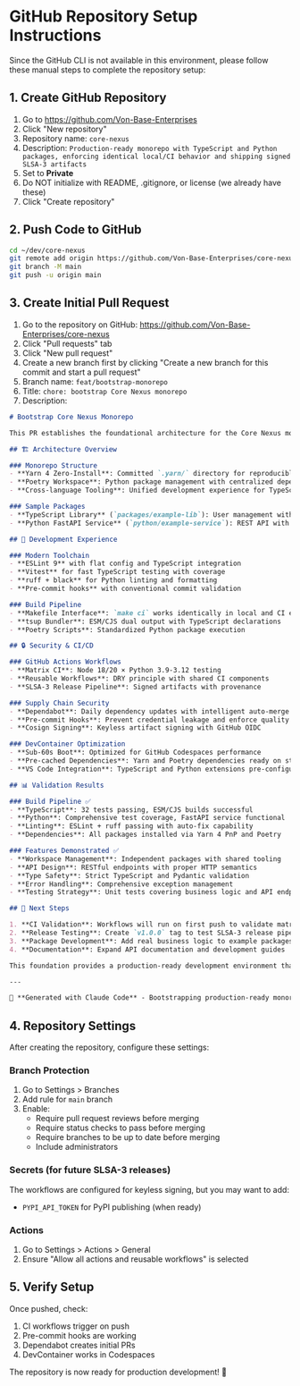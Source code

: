 # GitHub Repository Setup Instructions

Since the GitHub CLI is not available in this environment, please follow these manual steps to complete the repository setup:

## 1. Create GitHub Repository

1. Go to https://github.com/Von-Base-Enterprises
2. Click "New repository"
3. Repository name: `core-nexus`
4. Description: `Production-ready monorepo with TypeScript and Python packages, enforcing identical local/CI behavior and shipping signed SLSA-3 artifacts`
5. Set to **Private**
6. Do NOT initialize with README, .gitignore, or license (we already have these)
7. Click "Create repository"

## 2. Push Code to GitHub

```bash
cd ~/dev/core-nexus
git remote add origin https://github.com/Von-Base-Enterprises/core-nexus.git
git branch -M main
git push -u origin main
```

## 3. Create Initial Pull Request

1. Go to the repository on GitHub: https://github.com/Von-Base-Enterprises/core-nexus
2. Click "Pull requests" tab
3. Click "New pull request"
4. Create a new branch first by clicking "Create a new branch for this commit and start a pull request"
5. Branch name: `feat/bootstrap-monorepo`
6. Title: `chore: bootstrap Core Nexus monorepo`
7. Description:

```markdown
# Bootstrap Core Nexus Monorepo

This PR establishes the foundational architecture for the Core Nexus monorepo with production-ready TypeScript and Python development workflows.

## 🏗 Architecture Overview

### Monorepo Structure
- **Yarn 4 Zero-Install**: Committed `.yarn/` directory for reproducible builds across all environments
- **Poetry Workspace**: Python package management with centralized dependency resolution
- **Cross-language Tooling**: Unified development experience for TypeScript and Python packages

### Sample Packages
- **TypeScript Library** (`packages/example-lib`): User management with comprehensive test suite
- **Python FastAPI Service** (`python/example-service`): REST API with Pydantic validation

## 🚀 Development Experience

### Modern Toolchain
- **ESLint 9** with flat config and TypeScript integration
- **Vitest** for fast TypeScript testing with coverage
- **ruff + black** for Python linting and formatting
- **Pre-commit hooks** with conventional commit validation

### Build Pipeline
- **Makefile Interface**: `make ci` works identically in local and CI environments
- **tsup Bundler**: ESM/CJS dual output with TypeScript declarations
- **Poetry Scripts**: Standardized Python package execution

## 🔒 Security & CI/CD

### GitHub Actions Workflows
- **Matrix CI**: Node 18/20 × Python 3.9-3.12 testing
- **Reusable Workflows**: DRY principle with shared CI components
- **SLSA-3 Release Pipeline**: Signed artifacts with provenance

### Supply Chain Security
- **Dependabot**: Daily dependency updates with intelligent auto-merge
- **Pre-commit Hooks**: Prevent credential leakage and enforce quality
- **Cosign Signing**: Keyless artifact signing with GitHub OIDC

### DevContainer Optimization
- **Sub-60s Boot**: Optimized for GitHub Codespaces performance
- **Pre-cached Dependencies**: Yarn and Poetry dependencies ready on startup
- **VS Code Integration**: TypeScript and Python extensions pre-configured

## 📊 Validation Results

### Build Pipeline ✅
- **TypeScript**: 32 tests passing, ESM/CJS builds successful
- **Python**: Comprehensive test coverage, FastAPI service functional
- **Linting**: ESLint + ruff passing with auto-fix capability
- **Dependencies**: All packages installed via Yarn 4 PnP and Poetry

### Features Demonstrated ✅
- **Workspace Management**: Independent packages with shared tooling
- **API Design**: RESTful endpoints with proper HTTP semantics
- **Type Safety**: Strict TypeScript and Pydantic validation
- **Error Handling**: Comprehensive exception management
- **Testing Strategy**: Unit tests covering business logic and API endpoints

## 🎯 Next Steps

1. **CI Validation**: Workflows will run on first push to validate matrix builds
2. **Release Testing**: Create `v1.0.0` tag to test SLSA-3 release pipeline
3. **Package Development**: Add real business logic to example packages
4. **Documentation**: Expand API documentation and development guides

This foundation provides a production-ready development environment that scales from local development to enterprise CI/CD pipelines.

---

🤖 **Generated with Claude Code** - Bootstrapping production-ready monorepo architecture
```

## 4. Repository Settings

After creating the repository, configure these settings:

### Branch Protection
1. Go to Settings > Branches
2. Add rule for `main` branch
3. Enable:
   - Require pull request reviews before merging
   - Require status checks to pass before merging
   - Require branches to be up to date before merging
   - Include administrators

### Secrets (for future SLSA-3 releases)
The workflows are configured for keyless signing, but you may want to add:
- `PYPI_API_TOKEN` for PyPI publishing (when ready)

### Actions
1. Go to Settings > Actions > General
2. Ensure "Allow all actions and reusable workflows" is selected

## 5. Verify Setup

Once pushed, check:
1. CI workflows trigger on push
2. Pre-commit hooks are working
3. Dependabot creates initial PRs
4. DevContainer works in Codespaces

The repository is now ready for production development! 🚀